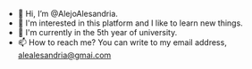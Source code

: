 - 👋 Hi, I’m @AlejoAlesandria.
- 👀 I'm interested in this platform and I like to learn new things.
- 🌱 I'm currently in the 5th year of university.
- 📫 How to reach me? You can write to my email address, alealesandria@gmai.com

<!---
AlejoAlesandria/AlejoAlesandria is a ✨ special ✨ repository because its `README.md` (this file) appears on your GitHub profile.
You can click the Preview link to take a look at your changes.
--->
